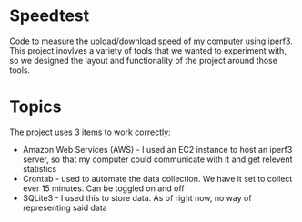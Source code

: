 # Speedtest
Code to measure the upload/download speed of my computer using iperf3. This project inovlves a variety of tools that we wanted to experiment with, so we designed the layout and functionality of the project around those tools.

# Topics
The project uses 3 items to work correctly:
* Amazon Web Services (AWS) - I used an EC2 instance to host an iperf3 server, so that my computer could communicate with it and get relevent statistics
* Crontab - used to automate the data collection. We have it set to collect ever 15 minutes. Can be toggled on and off
* SQLite3 - I used this to store data. As of right now, no way of representing said data
